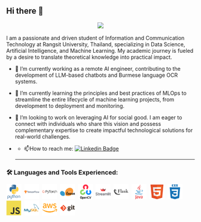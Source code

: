 ## Hi there 👋

<div id="header" align="center">
  <img src="https://media.giphy.com/media/M9gbBd9nbDrOTu1Mqx/giphy.gif" width="100"/>
</div>

I am a passionate and driven student of Information and Communication Technology at Rangsit University, Thailand, specializing in Data Science, Artificial Intelligence, and Machine Learning. My academic journey is fueled by a desire to translate theoretical knowledge into practical impact.


- 🔭 I’m currently working as a remote AI engineer, contributing to the development of LLM-based chatbots and Burmese language OCR systems.
- 🌱 I’m currently learning the principles and best practices of MLOps to streamline the entire lifecycle of machine learning projects, from development to deployment and monitoring.
- 👯 I’m looking to work on leveraging AI for social good. I am eager to connect with individuals who share this vision and possess complementary expertise to create impactful technological solutions for real-world challenges.
- - :mailbox:How to reach me: [![Linkedin Badge](https://img.shields.io/badge/-kakbar-blue?style=flat&logo=Linkedin&logoColor=white)](https://www.linkedin.com/in/ppheinakapatrick/)

  ---
  
### :hammer_and_wrench: Languages and Tools Experienced:
<div>
  <img src="https://github.com/devicons/devicon/blob/master/icons/python/python-original-wordmark.svg" title="Python" alt="Python" width="40" height="40"/>&nbsp;
  <img src="https://github.com/devicons/devicon/blob/master/icons/tensorflow/tensorflow-original-wordmark.svg"  title="TS" alt="TS" width="40" height="40"/>&nbsp;
  <img src="https://github.com/devicons/devicon/blob/master/icons/pytorch/pytorch-original-wordmark.svg" title="pt" alt="pt" width="40" height="40"/>&nbsp;
  <img src="https://github.com/devicons/devicon/blob/master/icons/scikitlearn/scikitlearn-original.svg" title="skl" alt="skl" width="40" height="40"/>&nbsp;
  <img src="https://github.com/devicons/devicon/blob/master/icons/opencv/opencv-original-wordmark.svg" title="cv" alt="cv" width="40" height="40"/>&nbsp;
  <img src="https://github.com/devicons/devicon/blob/master/icons/streamlit/streamlit-original-wordmark.svg" title="st" alt="st" width="40" height="40"/>&nbsp;
  <img src="https://github.com/devicons/devicon/blob/master/icons/flask/flask-original-wordmark.svg" title="flask" alt="flask" width="40" height="40"/>&nbsp;
  <img src="https://github.com/devicons/devicon/blob/master/icons/java/java-original-wordmark.svg" title="Java" alt="Java" width="40" height="40"/>&nbsp;
  <img src="https://github.com/devicons/devicon/blob/master/icons/html5/html5-original.svg" title="HTML5" alt="HTML" width="40" height="40"/>&nbsp;
  <img src="https://github.com/devicons/devicon/blob/master/icons/css3/css3-plain-wordmark.svg"  title="CSS3" alt="CSS" width="40" height="40"/>&nbsp;
  <img src="https://github.com/devicons/devicon/blob/master/icons/javascript/javascript-original.svg" title="JavaScript" alt="JavaScript" width="40" height="40"/>&nbsp;
  <img src="https://github.com/devicons/devicon/blob/master/icons/mysql/mysql-original-wordmark.svg" title="MySQL"  alt="MySQL" width="40" height="40"/>&nbsp;
  <img src="https://github.com/devicons/devicon/blob/master/icons/amazonwebservices/amazonwebservices-plain-wordmark.svg" title="AWS" alt="AWS" width="40" height="40"/>&nbsp;
  <img src="https://github.com/devicons/devicon/blob/master/icons/git/git-original-wordmark.svg" title="Git" **alt="Git" width="40" height="40"/>
</div>


